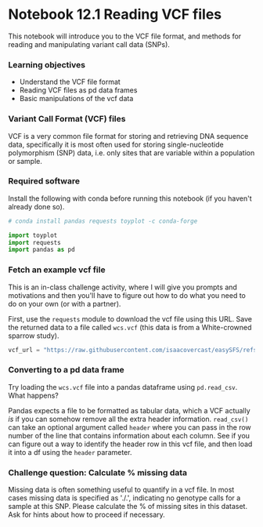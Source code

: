 # Notebook 12.1 Reading VCF files

This notebook will introduce you to the VCF file format, and methods for reading and manipulating variant call data (SNPs).

### Learning objectives
- Understand the VCF file format
- Reading VCF files as pd data frames
- Basic manipulations of the vcf data

### Variant Call Format (VCF) files
VCF is a very common file format for storing and retrieving DNA sequence data, specifically it is most
often used for storing single-nucleotide polymorphism (SNP) data, i.e. only sites that are variable within a population or sample.

### Required software
Install the following with conda before running this notebook (if you haven't already done so).

```python
# conda install pandas requests toyplot -c conda-forge
```

```python
import toyplot
import requests
import pandas as pd
```

### Fetch an example vcf file
This is an in-class challenge activity, where I will give you prompts and motivations and then you'll have to figure out how to do what you need to do on your own (or with a partner).

First, use the `requests` module to download the vcf file using this URL. Save the returned data to a file called `wcs.vcf` (this data is from a White-crowned sparrow study).
```python
vcf_url = "https://raw.githubusercontent.com/isaacovercast/easySFS/refs/heads/master/example_files/wcs_1200.vcf"
```

### Converting to a pd data frame
Try loading the `wcs.vcf` file into a pandas dataframe using `pd.read_csv`. What happens?

Pandas expects a file to be formatted as tabular data, which a VCF actually _is_ if you can somehow remove all the extra header information. `read_csv()` can take an optional argument called `header` where you can pass in the row number of the line that contains information about each column. See if you can figure out a way to identify the header row in this vcf file, and then load it into a df using the `header` parameter.

### Challenge question: Calculate % missing data
Missing data is often something useful to quantify in a vcf file. In most cases missing data is specified as './.', indicating no genotype calls for a sample at this SNP. Please calculate the % of missing sites in this dataset. Ask for hints about how to proceed if necessary.